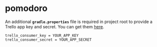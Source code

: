 # pomodoro

An additional **`gradle.properties`** file is required in project root to provide a Trello app key and secret. You can get them [here](https://trello.com/app-key).

```
trello_consumer_key = YOUR_APP_KEY
trello_consumer_secret = YOUR_APP_SECRET
```
